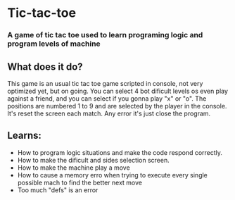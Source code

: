 # Tic-tac-toe
### A game of tic tac toe used to learn programing logic and program levels of machine

## What does it do?
  This game is an usual tic tac toe game scripted in console, not very optimized yet, but on going. You can select 4 bot dificult levels os even play against a friend, and you can select if you gonna play "x" or "o". The positions are numbered 1 to 9 and are selected by the player in the console. It's reset the screen each match. Any error it's just close the program.
  
## Learns:
  * How to program logic situations and make the code respond correctly. 
  * How to make the dificult and sides selection screen.
  * How to make the machine play a move
  * How to cause a memory erro when trying to execute every single possible mach to find the better next move
  * Too much "defs" is an error 
